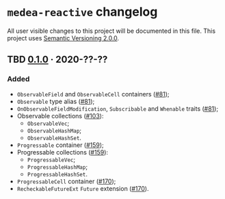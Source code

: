 `medea-reactive` changelog
==========================

All user visible changes to this project will be documented in this file. This project uses [Semantic Versioning 2.0.0].




## TBD [0.1.0] · 2020-??-??
[0.1.0]: /../../tree/medea-reactive-0.1.0/crates/medea-reactive

### Added

- `ObservableField` and `ObservableCell` containers ([#81]);
- `Observable` type alias ([#81]);
- `OnObservableFieldModification`, `Subscribable` and `Whenable` traits ([#81]);
- Observable collections ([#103]):
    - `ObservableVec`;
    - `ObservableHashMap`;
    - `ObservableHashSet`.
- `Progressable` container ([#159]);
- Progressable collections ([#159]):
    - `ProgressableVec`;
    - `ProgressableHashMap`;
    - `ProgressableHashSet`.
- `ProgressableCell` container ([#170]);
- `RecheckableFutureExt` `Future` extension ([#170]).

[#81]: /../../pull/81
[#103]: /../../pull/103
[#159]: /../../pull/159
[#170]: /../../pull/170





[Semantic Versioning 2.0.0]: https://semver.org
